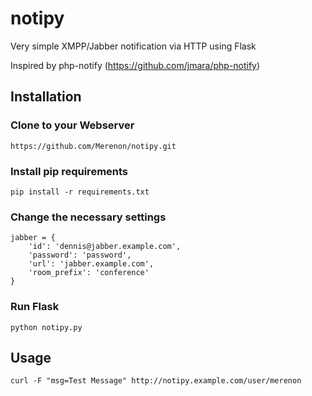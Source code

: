 notipy
==========

Very simple XMPP/Jabber notification via HTTP using Flask

Inspired by php-notify (https://github.com/jmara/php-notify)


## Installation

### Clone to your Webserver

    https://github.com/Merenon/notipy.git
    
### Install pip requirements

    pip install -r requirements.txt

### Change the necessary settings

    jabber = {
        'id': 'dennis@jabber.example.com',
        'password': 'password',
        'url': 'jabber.example.com',
        'room_prefix': 'conference'
    }

### Run Flask
    
    python notipy.py

## Usage

    curl -F "msg=Test Message" http://notipy.example.com/user/merenon
